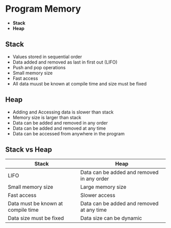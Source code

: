 # Program Memory 
- **Stack**
- **Heap**

## Stack
- Values stored in sequential order
- Data added and removed as last in first out (LIFO)
- Push and pop operations
- Small memory size
- Fast access
- All data muust be known at compile time and size must be fixed

## Heap
- Adding and Accessing data is slower than stack
- Memory size is larger than stack
- Data can be added and removed in any order
- Data can be added and removed at any time
- Data can be accessed from anywhere in the program

## Stack vs Heap
| Stack | Heap |
|-------|------|
| LIFO | Data can be added and removed in any order |
| Small memory size | Large memory size |
| Fast access | Slower access |
| Data must be known at compile time | Data can be added and removed at any time |
| Data size must be fixed | Data size can be dynamic |
